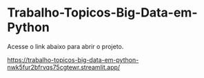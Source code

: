 # Trabalho-Topicos-Big-Data-em-Python

Acesse o link abaixo para abrir o projeto.

https://trabalho-topicos-big-data-em-python-nwk5fur2bfrvqs75cgtewr.streamlit.app/